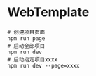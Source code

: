 # WebTemplate

```shell
# 创建项目页面
npm run page 
# 启动全部项目
npm run dev
# 启动指定项目xxxx
npm run dev --page=xxxx
```